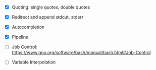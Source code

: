 - [x] Quoting: single quotes, double quotes
- [x] Redirect and append stdout, stderr
- [x] Autocompletion
- [x] Pipeline

- [ ] Job Control: https://www.gnu.org/software/bash/manual/bash.html#Job-Control
- [ ] Variable Interpolation